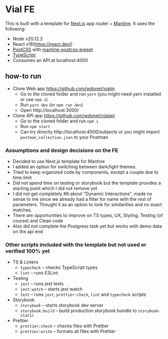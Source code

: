 # Vial FE

This is built with a template for [Next.js](https://nextjs.org/) app router + [Mantine](https://mantine.dev/).
It uses the following:

- Node v20.12.2
- React v18(https://react.dev/)
- [PostCSS](https://postcss.org/) with [mantine-postcss-preset](https://mantine.dev/styles/postcss-preset)
- [TypeScript](https://www.typescriptlang.org/)
- Consumes an API at localhost:4000

## how-to run
- Clone Web app https://github.com/wdonet/vialm
  - Go to the cloned folder and run `yarn` (you might need yarn installed or use `npm i`)
  - Run `yarn dev` (or `npm run dev`)
  - Open http://localhost:3000/
- Clone API app https://github.com/wdonet/vialapi
  - Go to the cloned folder and run `npm i`
  - Run `npm start`
  - Can try directly http://localhost:4000/subjects or you might import `postman_collection.json` to your Postman

### Assumptions and design decisions on the FE
- Decided to use Next.js template for Mantine
- I added an option for switching between dark/light themes.
- Tried to keep organized code by components, except a couple due to time limit
- Did not spend time on testing or storybook but the template provides a starting point which I did not remove yet
- I did not get completely #6 about "Dynamic Interactions", made no sense to me since we already had a filter for name with the rest of parameters.  Thought it as an option to look for similarities and no exact matches. 
- There are opportunities to improve on TS types, UX, Styling, Testing (of course) and Clean code
- Also did not complete the Postgress task yet but works with demo data on the api end

### Other scripts included with the template but not used or verified 100% yet

- TS & Linters
  - `typecheck` – checks TypeScript types
  - `lint` – runs ESLint
- Testing
  - `jest` – runs jest tests
  - `jest:watch` – starts jest watch
  - `test` – runs `jest`, `prettier:check`, `lint` and `typecheck` scripts
- Storybook
  - `storybook` – starts storybook dev server
  - `storybook:build` – build production storybook bundle to `storybook-static`
- Prettier
  - `prettier:check` – checks files with Prettier
  - `prettier:write` – formats all files with Prettier
